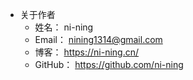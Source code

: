 
* 关于作者
    * 姓名：		ni-ning
    * Email：	nining1314@gmail.com
    * 博客：		https://ni-ning.cn/
    * GitHub：  	https://github.com/ni-ning